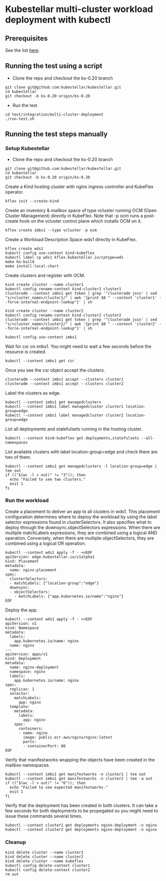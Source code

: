 # Kubestellar multi-cluster workload deployment with kubectl

## Prerequisites
See the list [here](../../pre-reqs.md).

## Running the test using a script
- Clone the repo and checkout the ks-0.20 branch
```
git clone git@github.com:kubestellar/kubestellar.git
cd kubestellar
git checkout -b ks-0.20 origin/ks-0.20
```
- Run the test
```
cd test/integration/multi-cluster-deployment
./run-test.sh
```

## Running the test steps manually
### Setup Kubestellar
- Clone the repo and checkout the ks-0.20 branch
```
git clone git@github.com:kubestellar/kubestellar.git
cd kubestellar
git checkout -b ks-0.20 origin/ks-0.20
```

Create a Kind hosting cluster with nginx ingress controller and KubeFlex operator.
```
kflex init --create-kind
```

Create an inventory & mailbox space of type vcluster running OCM (Open Cluster Management) directly in KubeFlex. Note that -p ocm runs a post-create hook on the vcluster control plane which installs OCM on it.
```
kflex create imbs1 --type vcluster -p ocm
```

Create a Workload Description Space wds1 directly in KubeFlex.
```
kflex create wds1
kubectl config use-context kind-kubeflex
kubectl label cp wds1 kflex.kubestellar.io/cptype=wds
make ko-build
make install-local-chart
```

Create clusters and register with OCM.
```
kind create cluster --name cluster1
kubectl config rename-context kind-cluster1 cluster1
clusteradm --context imbs1 get token | grep '^clusteradm join' | sed "s/<cluster_name>/cluster1/" | awk '{print $0 " --context 'cluster1' --force-internal-endpoint-lookup"}' | sh

kind create cluster --name cluster2
kubectl config rename-context kind-cluster2 cluster2
clusteradm --context imbs1 get token | grep '^clusteradm join' | sed "s/<cluster_name>/cluster2/" | awk '{print $0 " --context 'cluster2' --force-internal-endpoint-lookup"}' | sh

kubectl config use-context imbs1
```

Wait for csr on imbs1. You might need to wait a few seconds before the resource is created.
```
kubectl --context imbs1 get csr 
```

Once you see the csr object accept the clusters.
```
clusteradm --context imbs1 accept --clusters cluster1
clusteradm --context imbs1 accept --clusters cluster2
```

Label the clusters as edge.
```
kubectl --context imbs1 get managedclusters
kubectl --context imbs1 label managedcluster cluster1 location-group=edge
kubectl --context imbs1 label managedcluster cluster2 location-group=edge
```

List all deployments and statefulsets running in the hosting cluster.
```
kubectl --context kind-kubeflex get deployments,statefulsets --all-namespaces
```

List available clusters with label location-group=edge and check there are two of them.
```
kubectl --context imbs1 get managedclusters -l location-group=edge | tee out
if (("$(wc -l < out)" != "3")); then
  echo "Failed to see two clusters."
  exit 1
fi
```

### Run the workload 
Create a placement to deliver an app to all clusters in wds1.
This placement configuration determines where to deploy the workload by using the label selector expressions found in clusterSelectors. It also specifies what to deploy through the downsync.objectSelectors expressions. When there are multiple matchLabels expressions, they are combined using a logical AND operation. Conversely, when there are multiple objectSelectors, they are combined using a logical OR operation.
```
kubectl --context wds1 apply -f - <<EOF
apiVersion: edge.kubestellar.io/v1alpha1
kind: Placement
metadata:
  name: nginx-placement
spec:
  clusterSelectors:
  - matchLabels: {"location-group":"edge"}
  downsync:
  - objectSelectors:
    - matchLabels: {"app.kubernetes.io/name":"nginx"}
EOF
```

Deploy the app.
```
kubectl --context wds1 apply -f - <<EOF
apiVersion: v1
kind: Namespace
metadata:
  labels:
    app.kubernetes.io/name: nginx
  name: nginx
---
apiVersion: apps/v1
kind: Deployment
metadata:
  name: nginx-deployment
  namespace: nginx
  labels:
    app.kubernetes.io/name: nginx
spec:
  replicas: 1
  selector:
    matchLabels:
      app: nginx
  template:
    metadata:
      labels:
        app: nginx
    spec:
      containers:
      - name: nginx
        image: public.ecr.aws/nginx/nginx:latest
        ports:
        - containerPort: 80
EOF
```

Verify that manifestworks wrapping the objects have been created in the mailbox namespaces.
```
kubectl --context imbs1 get manifestworks -n cluster1 | tee out
kubectl --context imbs1 get manifestworks -n cluster2 | tee -a out
if (("$(wc -l < out)" != "6")); then
  echo "Failed to see expected manifestworks."
  exit 1
fi
```

Verify that the deployment has been created in both clusters. It can take a few seconds for both deployments to be propegated so you might need to issue these commands several times.
```
kubectl --context cluster1 get deployments nginx-deployment -n nginx 
kubectl --context cluster2 get deployments nginx-deployment -n nginx 
```

### Cleanup
```
kind delete cluster --name cluster1
kind delete cluster --name cluster2
kind delete cluster --name kubeflex
kubectl config delete-context cluster1
kubectl config delete-context cluster2
rm out
```


